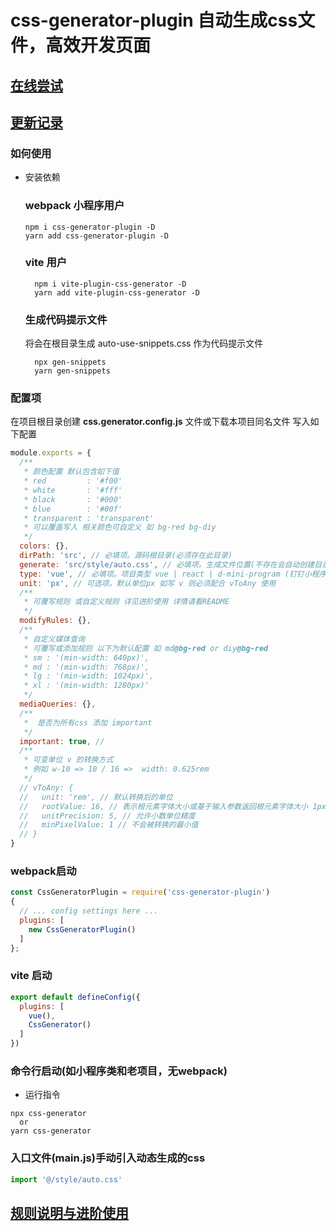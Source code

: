 # css-generator-plugin 自动生成css文件，高效开发页面

## [在线尝试](https://machetehot.github.io/css-generator-plugin/)

## [更新记录](./CHANGE.md)
### 如何使用

+ 安装依赖
  ### webpack  小程序用户
  ```
  npm i css-generator-plugin -D
  yarn add css-generator-plugin -D
  ```
  ### vite 用户
  ```
    npm i vite-plugin-css-generator -D
    yarn add vite-plugin-css-generator -D
  ```
  ### 生成代码提示文件

  将会在根目录生成 auto-use-snippets.css 作为代码提示文件
  ```
    npx gen-snippets
    yarn gen-snippets
  ```

### 配置项

在项目根目录创建 **css.generator.config.js** 文件或下载本项目同名文件
写入如下配置
```javascript
module.exports = {
  /**
   * 颜色配置 默认包含如下值
   * red         : '#f00'
   * white       : '#fff'
   * black       : '#000'
   * blue        : '#00f'
   * transparent : 'transparent'
   * 可以覆盖写入 相关颜色可自定义 如 bg-red bg-diy
   */
  colors: {},
  dirPath: 'src', // 必填项。源码根目录(必须存在此目录)
  generate: 'src/style/auto.css', // 必填项。生成文件位置(不存在会自动创建目录)
  type: 'vue', // 必填项。项目类型 vue | react | d-mini-program (钉钉小程序) | wx-mini-program(微信小程序) | html 
  unit: 'px', // 可选项。默认单位px 如写 v 则必须配合 vToAny 使用
  /**
   * 可覆写规则 或自定义规则 详见进阶使用 详情请看README
   */
  modifyRules: {},
  /**
   * 自定义媒体查询
   * 可覆写或添加规则 以下为默认配置 如 md@bg-red or diy@bg-red
   * sm : '(min-width: 640px)',
   * md : '(min-width: 768px)',
   * lg : '(min-width: 1024px)',
   * xl : '(min-width: 1280px)'
   */
  mediaQueries: {},
  /**
   *  是否为所有css 添加 important 
   */
  important: true, // 
  /**
   * 可变单位 v 的转换方式 
   * 例如 w-10 => 10 / 16 =>  width: 0.625rem 
   */
  // vToAny: {
  //   unit: 'rem', // 默认转换后的单位
  //   rootValue: 16, // 表示根元素字体大小或基于输入参数返回根元素字体大小 1px -> 1/16rem
  //   unitPrecision: 5, // 允许小数单位精度
  //   minPixelValue: 1 // 不会被转换的最小值
  // }
}
```
### webpack启动

```javascript
const CssGeneratorPlugin = require('css-generator-plugin')
{
  // ... config settings here ...
  plugins: [
    new CssGeneratorPlugin()
  ]
};
```
### vite 启动
```js
export default defineConfig({
  plugins: [
    vue(),
    CssGenerator()
  ]
})
```

### 命令行启动(如小程序类和老项目，无webpack)


+ 运行指令
```text
npx css-generator
  or
yarn css-generator
```

### **入口文件(main.js)手动引入动态生成的css**
```javascript
import '@/style/auto.css'
```
## [规则说明与进阶使用](./RULE.md)